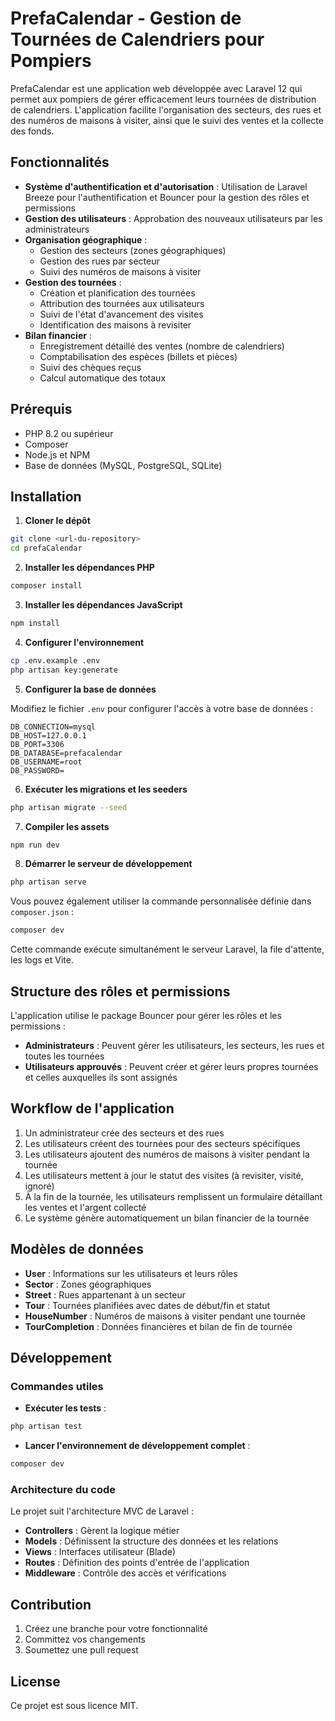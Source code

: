 # PrefaCalendar - Gestion de Tournées de Calendriers pour Pompiers

PrefaCalendar est une application web développée avec Laravel 12 qui permet aux pompiers de gérer efficacement leurs tournées de distribution de calendriers. L'application facilite l'organisation des secteurs, des rues et des numéros de maisons à visiter, ainsi que le suivi des ventes et la collecte des fonds.

## Fonctionnalités

- **Système d'authentification et d'autorisation** : Utilisation de Laravel Breeze pour l'authentification et Bouncer pour la gestion des rôles et permissions
- **Gestion des utilisateurs** : Approbation des nouveaux utilisateurs par les administrateurs
- **Organisation géographique** :
  - Gestion des secteurs (zones géographiques)
  - Gestion des rues par secteur
  - Suivi des numéros de maisons à visiter
- **Gestion des tournées** :
  - Création et planification des tournées
  - Attribution des tournées aux utilisateurs
  - Suivi de l'état d'avancement des visites
  - Identification des maisons à revisiter
- **Bilan financier** :
  - Enregistrement détaillé des ventes (nombre de calendriers)
  - Comptabilisation des espèces (billets et pièces)
  - Suivi des chèques reçus
  - Calcul automatique des totaux

## Prérequis

- PHP 8.2 ou supérieur
- Composer
- Node.js et NPM
- Base de données (MySQL, PostgreSQL, SQLite)

## Installation

1. **Cloner le dépôt**

```bash
git clone <url-du-repository>
cd prefaCalendar
```

2. **Installer les dépendances PHP**

```bash
composer install
```

3. **Installer les dépendances JavaScript**

```bash
npm install
```

4. **Configurer l'environnement**

```bash
cp .env.example .env
php artisan key:generate
```

5. **Configurer la base de données**

Modifiez le fichier `.env` pour configurer l'accès à votre base de données :

```
DB_CONNECTION=mysql
DB_HOST=127.0.0.1
DB_PORT=3306
DB_DATABASE=prefacalendar
DB_USERNAME=root
DB_PASSWORD=
```

6. **Exécuter les migrations et les seeders**

```bash
php artisan migrate --seed
```

7. **Compiler les assets**

```bash
npm run dev
```

8. **Démarrer le serveur de développement**

```bash
php artisan serve
```

Vous pouvez également utiliser la commande personnalisée définie dans `composer.json` :

```bash
composer dev
```

Cette commande exécute simultanément le serveur Laravel, la file d'attente, les logs et Vite.

## Structure des rôles et permissions

L'application utilise le package Bouncer pour gérer les rôles et les permissions :

- **Administrateurs** : Peuvent gérer les utilisateurs, les secteurs, les rues et toutes les tournées
- **Utilisateurs approuvés** : Peuvent créer et gérer leurs propres tournées et celles auxquelles ils sont assignés

## Workflow de l'application

1. Un administrateur crée des secteurs et des rues
2. Les utilisateurs créent des tournées pour des secteurs spécifiques
3. Les utilisateurs ajoutent des numéros de maisons à visiter pendant la tournée
4. Les utilisateurs mettent à jour le statut des visites (à revisiter, visité, ignoré)
5. À la fin de la tournée, les utilisateurs remplissent un formulaire détaillant les ventes et l'argent collecté
6. Le système génère automatiquement un bilan financier de la tournée

## Modèles de données

- **User** : Informations sur les utilisateurs et leurs rôles
- **Sector** : Zones géographiques
- **Street** : Rues appartenant à un secteur
- **Tour** : Tournées planifiées avec dates de début/fin et statut
- **HouseNumber** : Numéros de maisons à visiter pendant une tournée
- **TourCompletion** : Données financières et bilan de fin de tournée

## Développement

### Commandes utiles

- **Exécuter les tests** :
```bash
php artisan test
```

- **Lancer l'environnement de développement complet** :
```bash
composer dev
```

### Architecture du code

Le projet suit l'architecture MVC de Laravel :

- **Controllers** : Gèrent la logique métier
- **Models** : Définissent la structure des données et les relations
- **Views** : Interfaces utilisateur (Blade)
- **Routes** : Définition des points d'entrée de l'application
- **Middleware** : Contrôle des accès et vérifications

## Contribution

1. Créez une branche pour votre fonctionnalité
2. Committez vos changements
3. Soumettez une pull request

## License

Ce projet est sous licence MIT.
